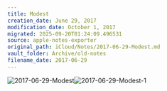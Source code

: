 ```yaml
---
title: Modest
creation_date: June 29, 2017
modification_date: October 1, 2017
migrated: 2025-09-20T01:24:09.496531
source: apple-notes-exporter
original_path: iCloud/Notes/2017-06-29-Modest.md
vault_folder: Archive/old-notes
filename_date: 2017-06-29
---
```



![2017-06-29-Modest](images/2017-06-29-Modest.png)![2017-06-29-Modest-1](images/2017-06-29-Modest-1.png)

